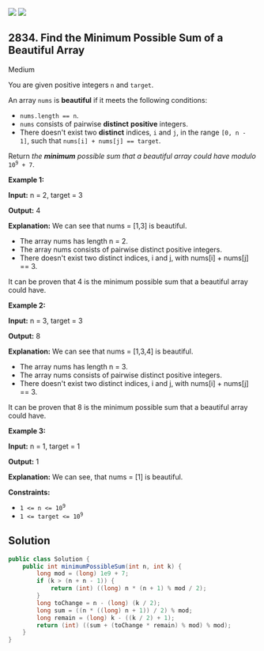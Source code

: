 [![](https://img.shields.io/github/stars/javadev/LeetCode-in-Java?label=Stars&style=flat-square)](https://github.com/javadev/LeetCode-in-Java)
[![](https://img.shields.io/github/forks/javadev/LeetCode-in-Java?label=Fork%20me%20on%20GitHub%20&style=flat-square)](https://github.com/javadev/LeetCode-in-Java/fork)

## 2834\. Find the Minimum Possible Sum of a Beautiful Array

Medium

You are given positive integers `n` and `target`.

An array `nums` is **beautiful** if it meets the following conditions:

*   `nums.length == n`.
*   `nums` consists of pairwise **distinct** **positive** integers.
*   There doesn't exist two **distinct** indices, `i` and `j`, in the range `[0, n - 1]`, such that `nums[i] + nums[j] == target`.

Return _the **minimum** possible sum that a beautiful array could have modulo_ <code>10<sup>9</sup> + 7</code>.

**Example 1:**

**Input:** n = 2, target = 3

**Output:** 4

**Explanation:** We can see that nums = [1,3] is beautiful. 
- The array nums has length n = 2. 
- The array nums consists of pairwise distinct positive integers. 
- There doesn't exist two distinct indices, i and j, with nums[i] + nums[j] == 3. 

It can be proven that 4 is the minimum possible sum that a beautiful array could have.

**Example 2:**

**Input:** n = 3, target = 3

**Output:** 8

**Explanation:** We can see that nums = [1,3,4] is beautiful. 
- The array nums has length n = 3. 
- The array nums consists of pairwise distinct positive integers. 
- There doesn't exist two distinct indices, i and j, with nums[i] + nums[j] == 3.

It can be proven that 8 is the minimum possible sum that a beautiful array could have.

**Example 3:**

**Input:** n = 1, target = 1

**Output:** 1

**Explanation:** We can see, that nums = [1] is beautiful.

**Constraints:**

*   <code>1 <= n <= 10<sup>9</sup></code>
*   <code>1 <= target <= 10<sup>9</sup></code>

## Solution

```java
public class Solution {
    public int minimumPossibleSum(int n, int k) {
        long mod = (long) 1e9 + 7;
        if (k > (n + n - 1)) {
            return (int) ((long) n * (n + 1) % mod / 2);
        }
        long toChange = n - (long) (k / 2);
        long sum = ((n * ((long) n + 1)) / 2) % mod;
        long remain = (long) k - ((k / 2) + 1);
        return (int) ((sum + (toChange * remain) % mod) % mod);
    }
}
```